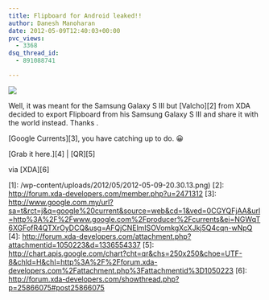 ```yaml
---
title: Flipboard for Android leaked!!
author: Danesh Manoharan
date: 2012-05-09T12:40:03+00:00
pvc_views:
  - 3368
dsq_thread_id:
  - 891088741

---
```

![](/wp-content/uploads/2012/05/2012-05-09-20.30.13-450x800.png)

Well, it was meant for the Samsung Galaxy S III but [Valcho][2] from XDA decided to export Flipboard from his Samsung Galaxy S III and share it with the world instead. Thanks .

[Google Currents][3], you have catching up to do. 😀

[Grab it here.][4] | [QR][5]

via [XDA][6]

 [1]: /wp-content/uploads/2012/05/2012-05-09-20.30.13.png)
 [2]: http://forum.xda-developers.com/member.php?u=2471312
 [3]: http://www.google.com.my/url?sa=t&rct=j&q=google%20current&source=web&cd=1&ved=0CGYQFjAA&url=http%3A%2F%2Fwww.google.com%2Fproducer%2Fcurrents&ei=NGWqT6XGFofR4QTXrOyDCQ&usg=AFQjCNElmISOVomkgXcXJkj5Q4cqn-wNpQ
 [4]: http://forum.xda-developers.com/attachment.php?attachmentid=1050223&d=1336554337
 [5]: http://chart.apis.google.com/chart?cht=qr&chs=250x250&choe=UTF-8&chld=H&chl=http%3A%2F%2Fforum.xda-developers.com%2Fattachment.php%3Fattachmentid%3D1050223
 [6]: http://forum.xda-developers.com/showthread.php?p=25866075#post25866075